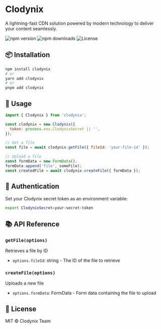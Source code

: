 # Clodynix

A lightning-fast CDN solution powered by modern technology to deliver your content seamlessly.

![npm version](https://img.shields.io/npm/v/clodynix)
![npm downloads](https://img.shields.io/npm/dm/clodynix)
![License](https://img.shields.io/badge/license-MIT-blue.svg)

## 📦 Installation

```bash
npm install clodynix
# or
yarn add clodynix
# or
pnpm add clodynix
```

## 🔧 Usage

```javascript
import { Clodynix } from 'clodynix';

const clodynix = new Clodynix({
  token: process.env.ClodynixSecret || '',
});

// Get a file
const file = await clodynix.getFile({ fileId: 'your-file-id' });

// Upload a file
const formData = new FormData();
formData.append('file', someFile);
const createdFile = await clodynix.createFile({ formData });
```

## 🔑 Authentication

Set your Clodynix secret token as an environment variable:
```bash
export ClodynixSecret=your-secret-token
```

## 📚 API Reference

### `getFile(options)`
Retrieves a file by ID
- `options.fileId`: string - The ID of the file to retrieve

### `createFile(options)`
Uploads a new file
- `options.formData`: FormData - Form data containing the file to upload

## 📝 License

MIT © Clodynix Team